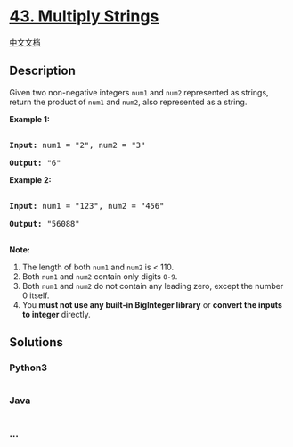 # [43. Multiply Strings](https://leetcode.com/problems/multiply-strings)

[中文文档](/solution/0000-0099/0043.Multiply%20Strings/README.md)

## Description

<p>Given two non-negative integers <code>num1</code> and <code>num2</code> represented as strings, return the product of <code>num1</code> and <code>num2</code>, also represented as a string.</p>

<p><strong>Example 1:</strong></p>

<pre>

<strong>Input:</strong> num1 = &quot;2&quot;, num2 = &quot;3&quot;

<strong>Output:</strong> &quot;6&quot;</pre>

<p><strong>Example 2:</strong></p>

<pre>

<strong>Input:</strong> num1 = &quot;123&quot;, num2 = &quot;456&quot;

<strong>Output:</strong> &quot;56088&quot;

</pre>

<p><strong>Note:</strong></p>

<ol>
    <li>The length of both <code>num1</code> and <code>num2</code> is &lt; 110.</li>
    <li>Both <code>num1</code> and <code>num2</code> contain&nbsp;only digits <code>0-9</code>.</li>
    <li>Both <code>num1</code> and <code>num2</code>&nbsp;do not contain any leading zero, except the number 0 itself.</li>
    <li>You <strong>must not use any built-in BigInteger library</strong> or <strong>convert the inputs to integer</strong> directly.</li>
</ol>

## Solutions

<!-- tabs:start -->

### **Python3**

```python

```

### **Java**

```java

```

### **...**

```

```

<!-- tabs:end -->
